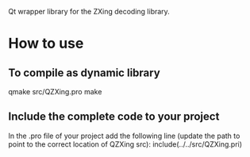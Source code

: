 Qt wrapper library for the ZXing decoding library. 

# How to use

## To compile as dynamic library
qmake src/QZXing.pro
make

## Include the complete code to your project
In the .pro file of your project add the following line (update the path to point to the correct location of QZXing src): 
  include(../../src/QZXing.pri)
